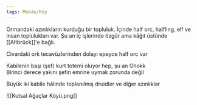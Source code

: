 ```yaml
---  
tags: Mekân/Köy  
---  
```

  
Ormandaki azınlıkların kurduğu bir topluluk. İçinde half orc, halfling, elf ve insan toplulukları var. Şu an iç işlerinde özgür ama kâğıt üstünde [[Altbrück]]'e bağlı.  
  
Civardaki ork tecavüzlerinden dolayı epeyce half orc var  
  
Kabilenin başı (şef) kurt totemi oluyor hep, şu an Ghokk  
	Birinci derece yakını şefin emrine uymak zorunda değil  
	  
Büyük iki kabile hâlinde toplanılmış druidler ve diğer azınlıklar  
  
![[Kutsal Ağaçlar Köyü.png]]